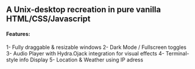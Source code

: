 A Unix-desktop recreation in pure vanilla HTML/CSS/Javascript
-------------------

#### Features:

1- Fully draggable & resizable windows
2- Dark Mode / Fullscreen toggles
3- Audio Player with Hydra.Ojack integration for visual effects
4- Terminal-style info Display
5- Location & Weather using IP adress

